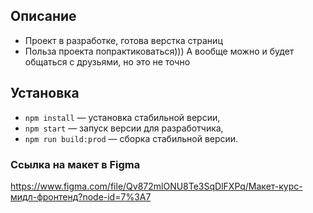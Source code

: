 ## Описание 

- Проект в разработке, готова верстка страниц
- Польза проекта попрактиковаться))) А вообще можно и будет общаться с друзьями, но это не точно 

## Установка

- `npm install` — установка стабильной версии,
- `npm start` — запуск версии для разработчика,
- `npm run build:prod` — сборка стабильной версии.

### **Ссылка на макет в Figma**

https://www.figma.com/file/Qv872mlONU8Te3SqDlFXPq/Макет-курс-мидл-фронтенд?node-id=7%3A7
